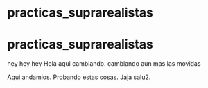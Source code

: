 # practicas_suprarealistas
# practicas_suprarealistas
hey hey hey
Hola aqui cambiando.
cambiando aun mas las movidas



Aqui andamios.
Probando estas cosas.
Jaja salu2.
